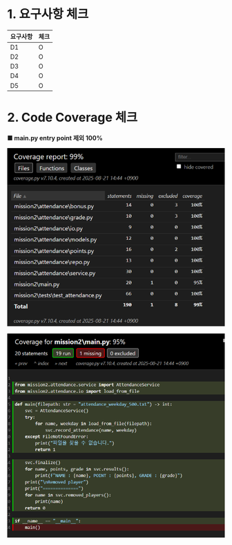 
# 1. 요구사항 체크
| 요구사항 | 체크 |
|------|----|
| D1   | O  |
| D2   | O  |
| D3   | O  |
| D4   | O  |
| D5   | O  |


# 2. Code Coverage 체크
**■ main.py entry point 제외 100%**

![img.png](img.png)

![img_1.png](img_1.png)